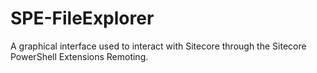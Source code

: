 # SPE-FileExplorer
A graphical interface used to interact with Sitecore through the Sitecore PowerShell Extensions Remoting.
